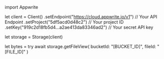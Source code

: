 import Appwrite

let client = Client()
    .setEndpoint("https://cloud.appwrite.io/v1") // Your API Endpoint
    .setProject("5df5acd0d48c2") // Your project ID
    .setKey("919c2d18fb5d4...a2ae413da83346ad2") // Your secret API key

let storage = Storage(client)

let bytes = try await storage.getFileView(
    bucketId: &quot;[BUCKET_ID]&quot;,
    fileId: &quot;[FILE_ID]&quot;
)

